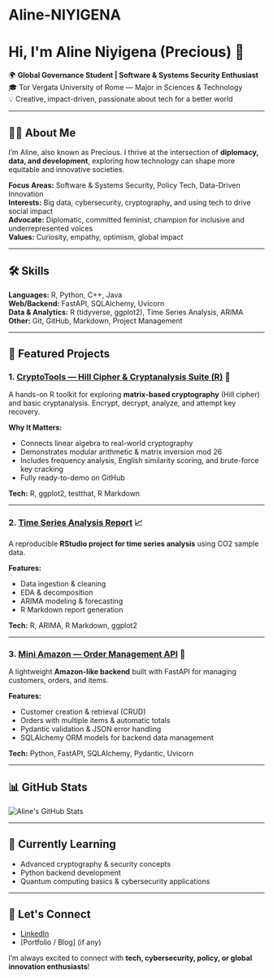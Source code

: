 # Aline-NIYIGENA

# Hi, I'm Aline Niyigena (Precious) 👋

🌍 **Global Governance Student | Software & Systems Security Enthusiast**  
🎓 Tor Vergata University of Rome — Major in Sciences & Technology  
💡 Creative, impact-driven, passionate about tech for a better world  

---

## 👩‍💻 About Me

I’m Aline, also known as Precious. I thrive at the intersection of **diplomacy, data, and development**, exploring how technology can shape more equitable and innovative societies.  

**Focus Areas:** Software & Systems Security, Policy Tech, Data-Driven Innovation  
**Interests:** Big data, cybersecurity, cryptography, and using tech to drive social impact  
**Advocate:** Diplomatic, committed feminist, champion for inclusive and underrepresented voices  
**Values:** Curiosity, empathy, optimism, global impact  

---

## 🛠️ Skills

**Languages:** R, Python, C++, Java  
**Web/Backend:** FastAPI, SQLAlchemy, Uvicorn  
**Data & Analytics:** R (tidyverse, ggplot2), Time Series Analysis, ARIMA  
**Other:** Git, GitHub, Markdown, Project Management  

---

## 🌟 Featured Projects

### 1. [CryptoTools — Hill Cipher & Cryptanalysis Suite (R)](https://github.com/aline-precious/CryptoTools) 🔐
A hands-on R toolkit for exploring **matrix-based cryptography** (Hill cipher) and basic cryptanalysis. Encrypt, decrypt, analyze, and attempt key recovery.  

**Why It Matters:**  
- Connects linear algebra to real-world cryptography  
- Demonstrates modular arithmetic & matrix inversion mod 26  
- Includes frequency analysis, English similarity scoring, and brute-force key cracking  
- Fully ready-to-demo on GitHub  

**Tech:** R, ggplot2, testthat, R Markdown  

---

### 2. [Time Series Analysis Report](https://github.com/aline-precious/TimeSeriesProj) 📈
A reproducible **RStudio project for time series analysis** using CO2 sample data.  

**Features:**  
- Data ingestion & cleaning  
- EDA & decomposition  
- ARIMA modeling & forecasting  
- R Markdown report generation  

**Tech:** R, ARIMA, R Markdown, ggplot2  

---

### 3. [Mini Amazon — Order Management API](https://github.com/aline-precious/monoclone) 🛒
A lightweight **Amazon-like backend** built with FastAPI for managing customers, orders, and items.  

**Features:**  
- Customer creation & retrieval (CRUD)  
- Orders with multiple items & automatic totals  
- Pydantic validation & JSON error handling  
- SQLAlchemy ORM models for backend data management  

**Tech:** Python, FastAPI, SQLAlchemy, Pydantic, Uvicorn  

---

## 📊 GitHub Stats

![Aline's GitHub Stats](https://github-readme-stats.vercel.app/api?username=aline-precious&show_icons=true&theme=radical)

---

## 🌱 Currently Learning

- Advanced cryptography & security concepts  
- Python backend development  
- Quantum computing basics & cybersecurity applications  

---

## 🤝 Let's Connect

- [LinkedIn](https://www.linkedin.com/in/aline-niyigena-)  
- [Portfolio / Blog] (if any)  

I’m always excited to connect with **tech, cybersecurity, policy, or global innovation enthusiasts**!
